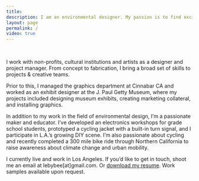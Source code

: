 ```yaml
---
title:
description: I am an environmental designer. My passion is to find exciting new ways to create educational experiences for museums and cultural institutions.
layout: page
permalink: /
video: true
---
```


<br />

I work with non-profits, cultural institutions and artists as a designer and project manager. From concept to fabrication, I bring a broad set of skills to projects & creative teams.

Prior to this, I managed the graphics department at Cinnabar CA and worked as an exhibit designer at the J. Paul Getty Museum, where my projects included designing museum exhibits, creating marketing collateral, and installing graphics.

In addition to my work in the field of environmental design, I’m a passionate maker and educator. I’ve developed an electronics workshops for grade school students, prototyped a cycling jacket with a built-in turn signal, and I participate in L.A.’s growing DIY scene. I’m also passionate about cycling and recently completed a 300 mile bike ride through Northern California to raise awareness about climate change and urban mobility.

I currently live and work in Los Angeles. If you’d like to get in touch, shoot me an email at lebybee[at]gmail.com. Or [download my resume]({{site.baseurl}}/assets/files/Laurel_Resume_2016_detail.pdf). Work samples available upon request.

<br />
